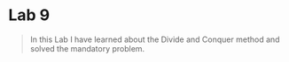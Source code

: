 # Lab 9

> In this Lab I have learned about the Divide and Conquer method and solved the mandatory problem.



